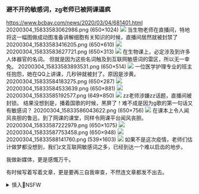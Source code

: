 ### 避不开的敏感词，zg老师已被网课逼疯
https://www.bcbay.com/news/2020/03/04/681401.html
20200304_15833583062986.png (650×1024)
![](https://pub.bcbay.com/upload_files/image/202003/20200304_15833583062986.png)
当生物老师在直播间，特地将这一幅图做成动图准备讲解细胞有关知识的时候，直播间居然就被封禁了
20200304_15833583416205.png (650×610)
![](https://pub.bcbay.com/upload_files/image/202003/20200304_15833583416205.png)
20200304_15833583627721.png (650×313)
![](https://pub.bcbay.com/upload_files/image/202003/20200304_15833583627721.png)
在生物课上，必定涉及到许多人体器官的名词。
但就是因为这些名词触及到互联网敏感词的雷区，所以无一幸免。
20200304_15833583893531.png (650×514)
![](https://pub.bcbay.com/upload_files/image/202003/20200304_15833583893531.png)
一位医学护理专业的班主任抱怨，她在QQ上讲课，几秒钟就被封了。原因是涉黄。
20200304_15833584183275.png (650×287)
![](https://pub.bcbay.com/upload_files/image/202003/20200304_15833584183275.png)
20200304_15833584533639.png (650×881)
![](https://pub.bcbay.com/upload_files/image/202003/20200304_15833584533639.png)
20200304_15833585192577.png (649×850)
![](https://pub.bcbay.com/upload_files/image/202003/20200304_15833585192577.png)
zz老师涉嫌zz话题，直播间被封锁。
结果没想到是，播着国歌的时候，黑屏了！难不成是因为g歌的第一句话又有敏感词？
20200304_15833586043622.png (650×756)
![](https://pub.bcbay.com/upload_files/image/202003/20200304_15833586043622.png)
在课本上令人闻风丧胆的鲁迅，到了网课的课堂，同样令网课平台闻风丧胆。
20200304_15833587222979.png (650×1075)
![](https://pub.bcbay.com/upload_files/image/202003/20200304_15833587222979.png)
20200304_15833587753458.png (650×948)
![](https://pub.bcbay.com/upload_files/image/202003/20200304_15833587753458.png)
20200304_15833588141760.png (539×1603)
![](https://pub.bcbay.com/upload_files/image/202003/20200304_15833588141760.png)
如果不是这次疫情，老师们估计做梦都没想到，我们z文互联网敏感词之多，已经到达一个难以启齿的地步。

我做新媒体，更是感慨万千。

有时候写着写着文章，更是要再三自我审查，不然连文章都发不出去。

<details><summary>慎入🔞NSFW</summary>

Not Safe For Work
![](https://upload.wikimedia.org/wikipedia/commons/thumb/d/d3/Biohazard_Symbol_Specification.png/210px-Biohazard_Symbol_Specification.png)

<details><summary><b>风险自理Use At Your Own Risk🈲</summary>

野山

`EY8R_MrVAAIlS_S (1074×2048)`<br>
![](https://pbs.twimg.com/media/EY8R_MrVAAIlS_S?format=jpg&name=orig)

`EY8R_MsUcAAWJ7o (1074×2048)`<br>
![](https://pbs.twimg.com/media/EY8R_MsUcAAWJ7o?format=jpg&name=orig)

</details>
</details>
